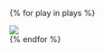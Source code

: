{% for play in plays %}
<article class="play">
	<a href="{{ getUrl(play) }}" class="play-link">
		<img class="play-preview" src="{{ getThumbnailUrl(play) }}"/>
	</a>
</article>
{% endfor %}